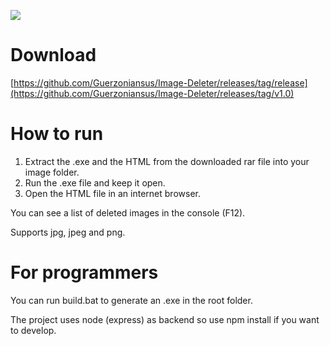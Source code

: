 ![](https://i.imgur.com/5WkupRB.png)

# Download

[https://github.com/Guerzoniansus/Image-Deleter/releases/tag/release](https://github.com/Guerzoniansus/Image-Deleter/releases/tag/v1.0)

# How to run

1. Extract the .exe and the HTML from the downloaded rar file into your image folder.
2. Run the .exe file and keep it open.
3. Open the HTML file in an internet browser.

You can see a list of deleted images in the console (F12).

Supports jpg, jpeg and png.

# For programmers

You can run build.bat to generate an .exe in the root folder.

The project uses node (express) as backend so use npm install if you want to develop.


